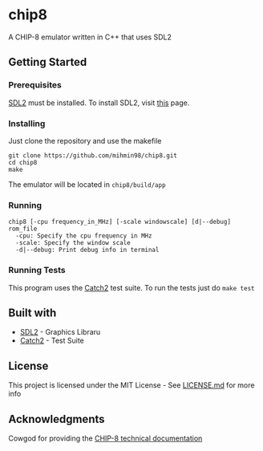 # chip8
A CHIP-8 emulator written in C++ that uses SDL2

## Getting Started
### Prerequisites
[SDL2](https://www.libsdl.org/index.php) must be installed.
To install SDL2, visit [this](https://wiki.libsdl.org/Installation) page.


### Installing
Just clone the repository and use the makefile
```
git clone https://github.com/mihmin98/chip8.git
cd chip8
make
```
The emulator will be located in ```chip8/build/app```

### Running
```
chip8 [-cpu frequency_in_MHz] [-scale windowscale] [d|--debug] rom_file
  -cpu: Specify the cpu frequency in MHz
  -scale: Specify the window scale
  -d|--debug: Print debug info in terminal
```

### Running Tests
This program uses the [Catch2](https://github.com/catchorg/Catch2) test suite.
To run the tests just do ```make test```

## Built with
* [SDL2](https://www.libsdl.org/index.php) - Graphics Libraru
* [Catch2](https://github.com/catchorg/Catch2) - Test Suite

## License
This project is licensed under the MIT License - See [LICENSE.md](LICENSE.md) for more info

## Acknowledgments
Cowgod for providing the [CHIP-8 technical documentation](http://devernay.free.fr/hacks/chip8/C8TECH10.HTM)
